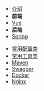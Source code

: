 * [介绍](README.md)
* **前端**
* [Vue](前端/Vue/README.md)
* **后端**
* [Spring](后端/Spring/README.md)
<!-- * [SpringMVC](后端/SpringMVC/README.md) -->
<!-- * [SpringBoot](后端/SpringBoot/README.md) -->
* [常用配置类](后端/常用配置类/README.md)
* [常用工具类](后端/常用工具类/README.md)
* [Maven](后端/Maven/README.md)
* [Swagger](后端/Swagger/README.md)
* [Docker](后端/Docker/README.md)
* [Nginx](后端/Nginx/README.md)